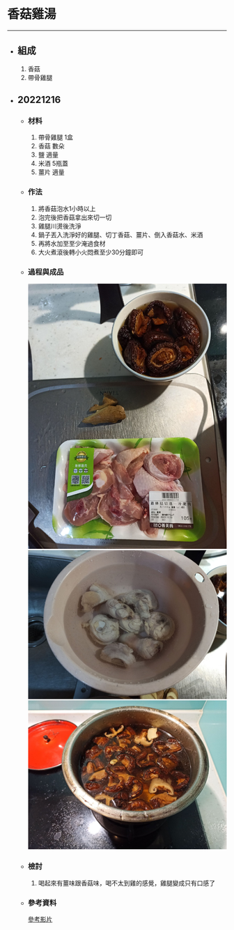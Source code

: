 # 香菇雞湯
---
+ ## 組成
  1. 香菇
  2. 帶骨雞腿

+ ## 20221216
  + ### 材料
    1. 帶骨雞腿 1盒
    2. 香菇 數朵
    3. 鹽 適量
    4. 米酒 5瓶蓋
    5. 薑片 適量
  
  + ### 作法
    1. 將香菇泡水1小時以上
    2. 泡完後把香菇拿出來切一切
    3. 雞腿川燙後洗淨
    4. 鍋子丟入洗淨好的雞腿、切丁香菇、薑片、倒入香菇水、米酒
    5. 再將水加至至少淹過食材
    6. 大火煮滾後轉小火悶煮至少30分鐘即可
  
  + ### 過程與成品
    ![](../../Image/20221216_4.jpg)
    ![](../../Image/20221216_5.jpg)
    ![](../../Image/20221216_6.jpg)
  
  + ### 檢討
    1. 喝起來有薑味跟香菇味，喝不太到雞的感覺，雞腿變成只有口感了
  
  + ### 參考資料
    [參考影片](https://youtu.be/GOa40DMbBtA)